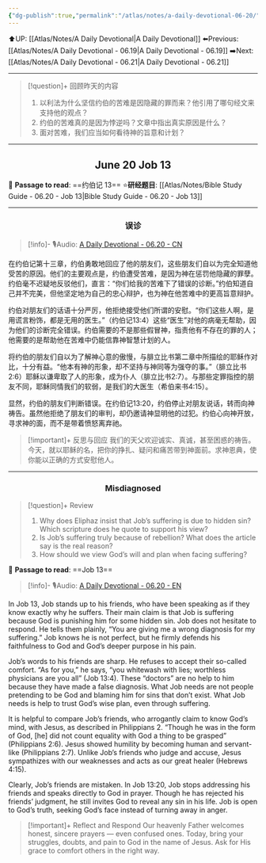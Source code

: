```yaml
---
{"dg-publish":true,"permalink":"/atlas/notes/a-daily-devotional-06-20/"}
---
```


 ⬆️UP: [[Atlas/Notes/A Daily Devotional\|A Daily Devotional]]
⬅️Previous: [[Atlas/Notes/A Daily Devotional - 06.19\|A Daily Devotional - 06.19]]
➡️Next: [[Atlas/Notes/A Daily Devotional - 06.21\|A Daily Devotional - 06.21]]

---

> [!question]+ 回顾昨天的内容
> 1. 以利法为什么坚信约伯的苦难是因隐藏的罪而来？他引用了哪句经文来支持他的观点？
> 2. 约伯的苦难真的是因为悖逆吗？文章中指出真实原因是什么？
> 3. 面对苦难，我们应当如何看待神的旨意和计划？



---
## <center>June 20 Job 13</center>

📖 **Passage to read**: ==约伯记 13==
⭐**研经题目**: [[Atlas/Notes/Bible Study Guide - 06.20 - Job 13\|Bible Study Guide - 06.20 - Job 13]]

---
### <center>误诊</center>

> [!info]- 🎙️Audio: [A Daily Devotional - 06.20 - CN]()


在约伯记第十三章，约伯勇敢地回应了他的朋友们，这些朋友们自以为完全知道他受苦的原因。他们的主要观点是，约伯遭受苦难，是因为神在惩罚他隐藏的罪孽。约伯毫不迟疑地反驳他们，直言：“你们给我的苦难下了错误的诊断。”约伯知道自己并不完美，但他坚定地为自己的忠心辩护，也为神在他苦难中的更高旨意辩护。

约伯对朋友们的话语十分严厉，他拒绝接受他们所谓的安慰。“你们这些人啊，是用谎言粉饰，都是无用的医生。”（约伯记13:4）这些“医生”对他的病毫无帮助，因为他们的诊断完全错误。约伯需要的不是那些假冒神，指责他有不存在的罪的人；他需要的是帮助他在苦难中仍能信靠神智慧计划的人。

将约伯的朋友们自以为了解神心意的傲慢，与腓立比书第二章中所描绘的耶稣作对比，十分有益。“他本有神的形象，却不坚持与神同等为强夺的事。”（腓立比书2:6）耶稣以谦卑取了人的形象，成为仆人（腓立比书2:7）。与那些定罪指控的朋友不同，耶稣同情我们的软弱，是我们的大医生（希伯来书4:15）。

显然，约伯的朋友们判断错误。在约伯记13:20，约伯停止对朋友说话，转而向神祷告。虽然他拒绝了朋友们的审判，却仍邀请神显明他的过犯。约伯心向神开放，寻求神的面，而不是带着愤怒离弃祂。

> [!important]+ 反思与回应
我们的天父欢迎诚实、真诚，甚至困惑的祷告。今天，就以耶稣的名，把你的挣扎、疑问和痛苦带到神面前。求神恩典，使你能以正确的方式安慰他人。



---
### <center>Misdiagnosed</center>

> [!question]+ Review
> 1. ⁠Why does Eliphaz insist that Job’s suffering is due to hidden sin? Which scripture does he quote to support his view?
> 2. Is Job’s suffering truly because of rebellion? What does the article say is the real reason?
> 3. ⁠How should we view God’s will and plan when facing suffering?


📖 **Passage to read**: ==Job 13==

> [!info]- 🎙️Audio: [A Daily Devotional - 06.20 - EN]()  

In Job 13, Job stands up to his friends, who have been speaking as if they know exactly why he suffers. Their main claim is that Job is suffering because God is punishing him for some hidden sin. Job does not hesitate to respond. He tells them plainly, “You are giving me a wrong diagnosis for my suffering.” Job knows he is not perfect, but he firmly defends his faithfulness to God and God’s deeper purpose in his pain.

Job’s words to his friends are sharp. He refuses to accept their so-called comfort. “As for you,” he says, “you whitewash with lies; worthless physicians are you all” (Job 13:4). These “doctors” are no help to him because they have made a false diagnosis. What Job needs are not people pretending to be God and blaming him for sins that don’t exist. What Job needs is help to trust God’s wise plan, even through suffering.

It is helpful to compare Job’s friends, who arrogantly claim to know God’s mind, with Jesus, as described in Philippians 2. “Though he was in the form of God, \[he] did not count equality with God a thing to be grasped” (Philippians 2:6). Jesus showed humility by becoming human and servant-like (Philippians 2:7). Unlike Job’s friends who judge and accuse, Jesus sympathizes with our weaknesses and acts as our great healer (Hebrews 4:15).

Clearly, Job’s friends are mistaken. In Job 13:20, Job stops addressing his friends and speaks directly to God in prayer. Though he has rejected his friends’ judgment, he still invites God to reveal any sin in his life. Job is open to God’s truth, seeking God’s face instead of turning away in anger.

> [!important]+ Reflect and Respond
Our heavenly Father welcomes honest, sincere prayers — even confused ones. Today, bring your struggles, doubts, and pain to God in the name of Jesus. Ask for His grace to comfort others in the right way.








